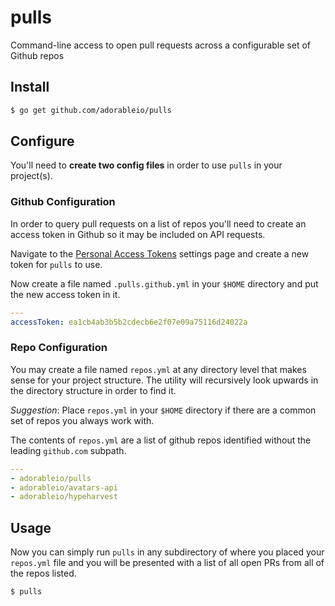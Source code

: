 # pulls

Command-line access to open pull requests across a configurable set of Github
repos

## Install

```sh
$ go get github.com/adorableio/pulls
```

## Configure
You'll need to **create two config files** in order to use `pulls` in your
project(s).

### Github Configuration
In order to query pull requests on a list of repos you'll need to create an
access token in Github so it may be included on API requests.

Navigate to the [Personal Access Tokens](https://github.com/settings/tokens)
settings page and create a new token for `pulls` to use.

Now create a file named `.pulls.github.yml` in your `$HOME` directory and put
the new access token in it.

```yml
---
accessToken: ea1cb4ab3b5b2cdecb6e2f07e09a75116d24022a
```

### Repo Configuration
You may create a file named `repos.yml` at any directory level that makes sense
for your project structure. The utility will recursively look upwards in the
directory structure in order to find it.

*Suggestion*: Place `repos.yml` in your `$HOME` directory if there are a common
set of repos you always work with.

The contents of `repos.yml` are a list of github repos identified without the
leading `github.com` subpath.

```yml
---
- adorableio/pulls
- adorableio/avatars-api
- adorableio/hypeharvest
```

## Usage
Now you can simply run `pulls` in any subdirectory of where you placed your
`repos.yml` file and you will be presented with a list of all open PRs from
all of the repos listed.

```sh
$ pulls
```
